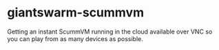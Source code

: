 # giantswarm-scummvm
Getting an instant ScummVM running in the cloud available over VNC so you can play from as many devices as possible.
